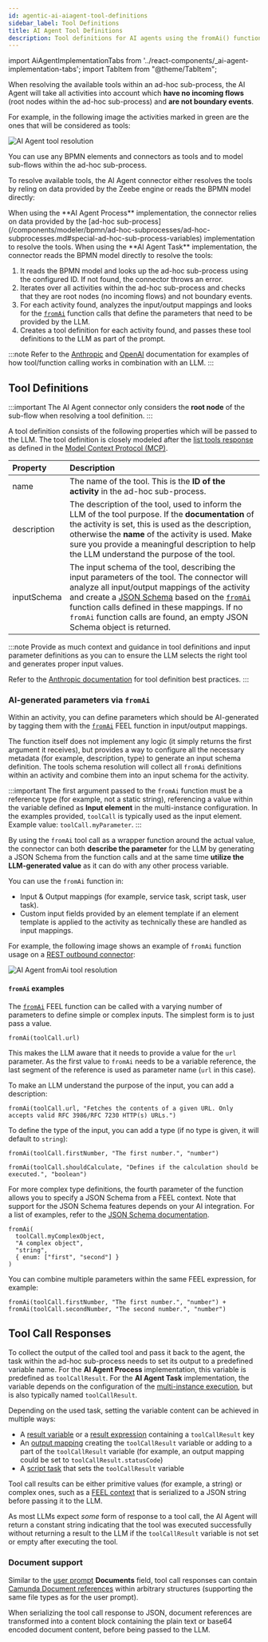 ```yaml
---
id: agentic-ai-aiagent-tool-definitions
sidebar_label: Tool Definitions
title: AI Agent Tool Definitions
description: Tool definitions for AI agents using the fromAi() function syntax
---
```


import AiAgentImplementationTabs from '../react-components/\_ai-agent-implementation-tabs';
import TabItem from "@theme/TabItem";

When resolving the available tools within an ad-hoc sub-process, the AI Agent will take all activities into account which **have no incoming flows** (root nodes within the ad-hoc sub-process) and **are not boundary events**.

For example, in the following image the activities marked in green are the ones that will be considered as tools:

![AI Agent tool resolution](../img/ai-agent-tool-resolution.png)

You can use any BPMN elements and connectors as tools and to model sub-flows within the ad-hoc sub-process.

To resolve available tools, the AI Agent connector either resolves the tools by reling on data provided by the Zeebe engine or reads the BPMN model directly:

<AiAgentImplementationTabs>
<TabItem value='process'>
When using the **AI Agent Process** implementation, the connector relies on data provided by the [ad-hoc sub-process](/components/modeler/bpmn/ad-hoc-subprocesses/ad-hoc-subprocesses.md#special-ad-hoc-sub-process-variables) implementation to resolve the tools.
</TabItem>

<TabItem value='task'>
When using the **AI Agent Task** implementation, the connector reads the BPMN model directly to resolve the tools:

1. It reads the BPMN model and looks up the ad-hoc sub-process using the configured ID. If not found, the connector throws an error.
2. Iterates over all activities within the ad-hoc sub-process and checks that they are root nodes (no incoming flows) and not boundary events.
3. For each activity found, analyzes the input/output mappings and looks for the [`fromAi`](../../modeler/feel/builtin-functions/feel-built-in-functions-miscellaneous.md#fromaivalue) function calls that define the parameters that need to be provided by the LLM.
4. Creates a tool definition for each activity found, and passes these tool definitions to the LLM as part of the prompt.

</TabItem>
</AiAgentImplementationTabs>

:::note
Refer to the [Anthropic](https://docs.anthropic.com/en/docs/build-with-claude/tool-use/overview) and [OpenAI](https://platform.openai.com/docs/guides/function-calling) documentation for examples of how tool/function calling works in combination with an LLM.
:::

## Tool Definitions

:::important
The AI Agent connector only considers the **root node** of the sub-flow when resolving a tool definition.
:::

A tool definition consists of the following properties which will be passed to the LLM. The tool definition is closely modeled after the [list tools response](https://modelcontextprotocol.io/specification/2025-03-26/server/tools#listing-tools) as defined in the [Model Context Protocol (MCP)](https://modelcontextprotocol.io/).

| Property    | Description                                                                                                                                                                                                                                                                                                                                                                                                                                         |
| :---------- | :-------------------------------------------------------------------------------------------------------------------------------------------------------------------------------------------------------------------------------------------------------------------------------------------------------------------------------------------------------------------------------------------------------------------------------------------------- |
| name        | The name of the tool. This is the **ID of the activity** in the ad-hoc sub-process.                                                                                                                                                                                                                                                                                                                                                                 |
| description | The description of the tool, used to inform the LLM of the tool purpose. If the **documentation** of the activity is set, this is used as the description, otherwise the **name** of the activity is used. Make sure you provide a meaningful description to help the LLM understand the purpose of the tool.                                                                                                                                       |
| inputSchema | The input schema of the tool, describing the input parameters of the tool. The connector will analyze all input/output mappings of the activity and create a [JSON Schema](https://json-schema.org/) based on the [`fromAi`](../../modeler/feel/builtin-functions/feel-built-in-functions-miscellaneous.md#fromaivalue) function calls defined in these mappings. If no `fromAi` function calls are found, an empty JSON Schema object is returned. |

:::note
Provide as much context and guidance in tool definitions and input parameter definitions as you can to ensure the LLM
selects the right tool and generates proper input values.

Refer to the [Anthropic documentation](https://docs.anthropic.com/en/docs/build-with-claude/tool-use/implement-tool-use#example-of-a-good-tool-description) for tool definition best practices.
:::

### AI-generated parameters via `fromAi`

Within an activity, you can define parameters which should be AI-generated by tagging them with the
[`fromAi`](../../modeler/feel/builtin-functions/feel-built-in-functions-miscellaneous.md#fromaivalue) FEEL function in
input/output mappings.

The function itself does not implement any logic (it simply returns the first argument it receives), but provides a way
to configure all the necessary metadata (for example, description, type) to generate an input schema definition. The tools
schema resolution will collect all `fromAi` definitions within an activity and combine them into an input schema for
the activity.

:::important
The first argument passed to the `fromAi` function must be a reference type (for example, not a static string), referencing a
value within the variable defined as **Input element** in the multi-instance configuration. In the examples provided, `toolCall` is typically used as the input element. Example value: `toolCall.myParameter`.
:::

By using the `fromAi` tool call as a wrapper function around the actual value, the connector can both **describe the parameter** for the LLM by generating a JSON Schema from the function calls and at the same time **utilize the LLM-generated value** as it can do with any other process variable.

You can use the `fromAi` function in:

- Input & Output mappings (for example, service task, script task, user task).
- Custom input fields provided by an element template if an element template is applied to the activity as technically these are handled as input mappings.

For example, the following image shows an example of `fromAi` function usage on a [REST outbound connector](../protocol/rest.md):

![AI Agent fromAi tool resolution](../img/ai-agent-tool-resolution-fromAi.png)

#### `fromAi` examples

The [`fromAi`](../../modeler/feel/builtin-functions/feel-built-in-functions-miscellaneous.md#fromaivalue) FEEL function
can be called with a varying number of parameters to define simple or complex inputs. The simplest form is to just pass
a value.

```feel
fromAi(toolCall.url)
```

This makes the LLM aware that it needs to provide a value for the `url` parameter. As the first value to `fromAi`
needs to be a variable reference, the last segment of the reference is used as parameter name (`url` in this case).

To make an LLM understand the purpose of the input, you can add a description:

```feel
fromAi(toolCall.url, "Fetches the contents of a given URL. Only accepts valid RFC 3986/RFC 7230 HTTP(s) URLs.")
```

To define the type of the input, you can add a type (if no type is given, it will default to `string`):

```feel
fromAi(toolCall.firstNumber, "The first number.", "number")

fromAi(toolCall.shouldCalculate, "Defines if the calculation should be executed.", "boolean")
```

For more complex type definitions, the fourth parameter of the function allows you to specify a JSON Schema from a
FEEL context. Note that support for the JSON Schema features depends on your AI integration. For a list of examples, refer to the [JSON Schema documentation](https://json-schema.org/learn/miscellaneous-examples).

```feel
fromAi(
  toolCall.myComplexObject,
  "A complex object",
  "string",
  { enum: ["first", "second"] }
)
```

You can combine multiple parameters within the same FEEL expression, for example:

```feel
fromAi(toolCall.firstNumber, "The first number.", "number") + fromAi(toolCall.secondNumber, "The second number.", "number")
```

## Tool Call Responses

To collect the output of the called tool and pass it back to the agent, the task within the ad-hoc sub-process needs to
set its output to a predefined variable name. For the **AI Agent Process** implementation, this variable is predefined as
`toolCallResult`. For the **AI Agent Task** implementation, the variable depends on the configuration of the [multi-instance execution](#tools-loop),
but is also typically named `toolCallResult`.

Depending on the used task, setting the variable content can be achieved in multiple ways:

- A [result variable](../use-connectors/index.md#result-variable) or
  a [result expression](../use-connectors/index.md#result-expression) containing a `toolCallResult` key
- An [output mapping](../../concepts/variables.md#output-mappings) creating the `toolCallResult` variable or adding
  to a part of the `toolCallResult` variable (for example, an output mapping could be set to `toolCallResult.statusCode`)
- A [script task](../../modeler/bpmn/script-tasks/script-tasks.md) that sets the `toolCallResult` variable

Tool call results can be either primitive values (for example, a string) or complex ones, such as
a [FEEL context](../../modeler/feel/language-guide/feel-context-expressions.md) that is serialized to a JSON
string before passing it to the LLM.

As most LLMs expect _some_ form of response to a tool call, the AI Agent will return a constant string indicating that the tool
was executed successfully without returning a result to the LLM if the `toolCallResult` variable is not set or empty after executing
the tool.

### Document support

Similar to the [user prompt](agentic-ai-aiagent.md#user-prompt) **Documents** field, tool call responses can contain
[Camunda Document references](/self-managed/concepts/document-handling/overview.md) within arbitrary structures
(supporting the same file types as for the user prompt).

When serializing the tool call response to JSON, document references are transformed into a content block containing the plain text or base64 encoded document content, before being passed to the LLM.
